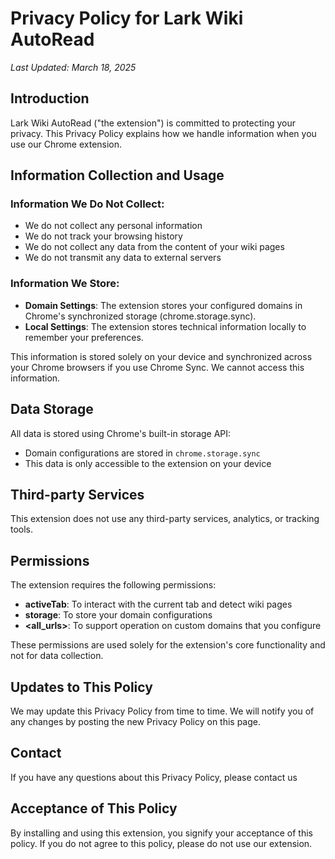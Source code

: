 
# Privacy Policy for Lark Wiki AutoRead

*Last Updated: March 18, 2025*

## Introduction

Lark Wiki AutoRead ("the extension") is committed to protecting your privacy. This Privacy Policy explains how we handle information when you use our Chrome extension.

## Information Collection and Usage

### Information We Do Not Collect:

- We do not collect any personal information
- We do not track your browsing history
- We do not collect any data from the content of your wiki pages
- We do not transmit any data to external servers

### Information We Store:

- **Domain Settings**: The extension stores your configured domains in Chrome's synchronized storage (chrome.storage.sync).
- **Local Settings**: The extension stores technical information locally to remember your preferences.

This information is stored solely on your device and synchronized across your Chrome browsers if you use Chrome Sync. We cannot access this information.

## Data Storage

All data is stored using Chrome's built-in storage API:

- Domain configurations are stored in `chrome.storage.sync`
- This data is only accessible to the extension on your device

## Third-party Services

This extension does not use any third-party services, analytics, or tracking tools.

## Permissions

The extension requires the following permissions:

- **activeTab**: To interact with the current tab and detect wiki pages
- **storage**: To store your domain configurations
- **<all_urls>**: To support operation on custom domains that you configure

These permissions are used solely for the extension's core functionality and not for data collection.

## Updates to This Policy

We may update this Privacy Policy from time to time. We will notify you of any changes by posting the new Privacy Policy on this page.

## Contact

If you have any questions about this Privacy Policy, please contact us

## Acceptance of This Policy

By installing and using this extension, you signify your acceptance of this policy. If you do not agree to this policy, please do not use our extension.
